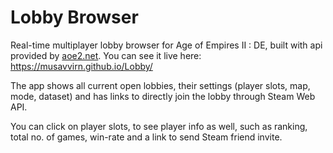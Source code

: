 # <b>Lobby Browser</b>

Real-time multiplayer lobby browser for Age of Empires II : DE, built with api provided by <u>aoe2.net</u>. You can see it live here: https://musavvirn.github.io/Lobby/

The app shows all current open lobbies, their settings (player slots, map, mode, dataset) and has links to directly join the lobby through Steam Web API. 

You can click on player slots, to see player info as well, such as ranking, total no. of games, win-rate and a link to send Steam friend invite.

